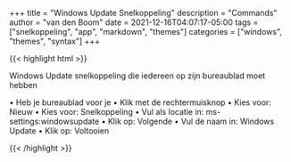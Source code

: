 +++
title = "Windows Update Snelkoppeling"
description = "Commands"
author = "van den Boom"
date = 2021-12-16T04:07:17-05:00
tags = ["snelkoppeling", "app", "markdown", "themes"]
categories = ["windows", "themes", "syntax"]
+++

{{< highlight html >}}

Windows Update snelkoppeling die iedereen op zijn bureaublad moet hebben

• Heb je bureaublad voor je
• Klik met de rechtermuisknop
• Kies voor: Nieuw
• Kies voor: Snelkoppeling
• Vul als locatie in: ms-settings:windowsupdate
• Klik op: Volgende
• Vul de naam in: Windows Update
• Klik op: Voltooien

{{< /highlight >}}
